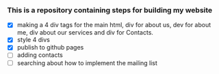 ### This is a repository containing steps for building my website

- [x] making a 4 div tags for the main html, div for about us, dev for about me, div about our services and div for Contacts.
- [x] style 4 divs 
- [x] publish to github pages
- [ ] adding contacts
- [ ] searching about how to implement the mailing list
